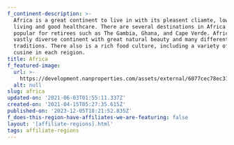 ```yaml
---
f_continent-description: >-
  Africa is a great continent to live in with its pleasent cliamte, low cost of
  living and good healthcare. There are several destinations in Africa that are
  popular for retirees such as The Gambia, Ghana, and Cape Verde. Africa is a
  vastly diverse continent with great natural beauty and many different cultural
  traditions. There also is a rich food culture, including a variety of local
  cusine in each reigion.
title: Africa
f_featured-image:
  url: >-
    https://development.nanproperties.com/assets/external/6077cec78ec3146b700bc7d3_602f64f3e3a72global-properties-africa.jpeg
  alt: null
slug: africa
updated-on: '2021-06-03T01:55:11.337Z'
created-on: '2021-04-15T05:27:35.615Z'
published-on: '2023-12-05T18:21:52.835Z'
f_does-this-region-have-affiliates-we-are-featuring: false
layout: '[affiliate-regions].html'
tags: affiliate-regions
---
```



